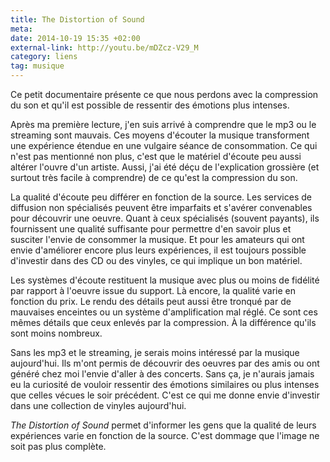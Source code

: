 ```yaml
---
title: The Distortion of Sound
meta: 
date: 2014-10-19 15:35 +02:00
external-link: http://youtu.be/mDZcz-V29_M
category: liens
tag: musique
---
```


Ce petit documentaire présente ce que nous perdons avec la compression du son et qu'il est possible de ressentir des émotions plus intenses.

Après ma première lecture, j'en suis arrivé à comprendre que le mp3 ou le streaming sont mauvais. Ces moyens d'écouter la musique transforment une expérience étendue en une vulgaire séance de consommation. Ce qui n'est pas mentionné non plus, c'est que le matériel d'écoute peu aussi altérer l'ouvre d'un artiste. Aussi, j'ai été déçu de l'explication grossière (et surtout très facile à comprendre) de ce qu'est la compression du son.

La qualité d'écoute peu différer en fonction de la source. Les services de diffusion non spécialisés peuvent être imparfaits et s'avérer convenables pour découvrir une oeuvre. Quant à ceux spécialisés (souvent payants), ils fournissent une qualité suffisante pour permettre d'en savoir plus et susciter l'envie de consommer la musique. Et pour les amateurs qui ont envie d'améliorer encore plus leurs expériences, il est toujours possible d'investir dans des CD ou des vinyles, ce qui implique un bon matériel.

Les systèmes d'écoute restituent la musique avec plus ou moins de fidélité par rapport à l'oeuvre issue du support. Là encore, la qualité varie en fonction du prix. Le rendu des détails peut aussi être tronqué par de mauvaises enceintes ou un système d'amplification mal réglé. Ce sont ces mêmes détails que ceux enlevés par la compression. À la différence qu'ils sont moins nombreux.

Sans les mp3 et le streaming, je serais moins intéressé par la musique aujourd'hui. Ils m'ont permis de découvrir des oeuvres par des amis ou ont généré chez moi l'envie d'aller à des concerts. Sans ça, je n'aurais jamais eu la curiosité de vouloir ressentir des émotions similaires ou plus intenses que celles vécues le soir précédent. C'est ce qui me donne envie d'investir dans une collection de vinyles aujourd'hui.

<i lang="en">The Distortion of Sound</i> permet d'informer les gens que la qualité de leurs expériences varie en fonction de la source. C'est dommage que l'image ne soit pas plus complète.